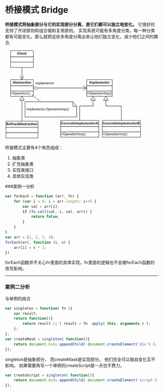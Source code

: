 桥接模式 Bridge
===
**桥接模式将抽象部分与它的实现部分分离，是它们都可以独立地变化。**
它很好的支持了开闭原则和组合锯和复用原则。
实现系统可能有多角度分类，每一种分类都有可能变化，那么就把这些多角度分离出来让他们独立变化，减少他们之间的耦合.

![alt text](images/1.jpg '')

桥接模式主要有4个角色组成：

1. 抽象类
1. 扩充抽象类
1. 实现类接口
1. 具体实现类

###案例一分析
````js
var forEach = function (arr, fn) {
    for (var i = 0; i < arr.length; i++) {
        var val = arr[i];
        if (fn.call(val, i, val, arr)) {
            return false;
        }
    }
}
var arr = [1, 2, 3, 4];
forEach(arr, function (i, v) {
    arr[i] = v * 2;
})
````
forEach函数并不关心fn里面的具体实现。fn里面的逻辑也不会被forEach函数的改写影响。
***
### 案例二分析
与单例的结合

````js
var singleton = function( fn ){  
    var result;  
    return function(){  
        return result || ( result = fn .apply( this, arguments ) );  
    };  
};  
var createMask = singleton( function(){  
    return document.body.appendChild( document.createElement('div') );  
});  
````
singleton是抽象部分， 而createMask是实现部分。 他们完全可以独自变化互不影响。 如果需要再写一个单例的createScript就一点也不费力。
````js
var createScript = singleton( function(){  
    return document.body.appendChild( document.createElement('script') );  
});  
````


